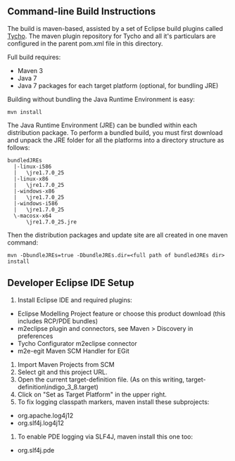 Command-line Build Instructions
-------------------------------
The build is maven-based, assisted by a set of Eclipse build plugins called [Tycho](http://tycho.sonatype.org/).
The maven plugin repository for Tycho and all it's particulars are configured in the parent pom.xml file in this directory.

Full build requires:
 * Maven 3
 * Java 7
 * Java 7 packages for each target platform (optional, for bundling JRE)

Building without bundling the Java Runtime Environment is easy:

    mvn install

The Java Runtime Environment (JRE) can be bundled within each distribution package. To perform a bundled build, you must first download and unpack the JRE folder for all the platforms into a directory structure as follows:

    bundledJREs
      |-linux-i586
      |   \jre1.7.0_25
      |-linux-x86
      |   \jre1.7.0_25
      |-windows-x86
      |   \jre1.7.0_25
      |-windows-i586
      |   \jre1.7.0_25
      \-macosx-x64
          \jre1.7.0_25.jre

Then the distribution packages and update site are all created in one maven command:

    mvn -DbundleJREs=true -DbundleJREs.dir=<full path of bundledJREs dir> install

Developer Eclipse IDE Setup
---------------------------

1. Install Eclipse IDE and required plugins:
 * Eclipse Modelling Project feature or choose this product download (this includes RCP/PDE bundles)
 * m2eclipse plugin and connectors, see Maven > Discovery in preferences
  * Tycho Configurator m2eclipse connector
  * m2e-egit Maven SCM Handler for EGit 
1. Import Maven Projects from SCM
1. Select git and this project URL.
1. Open the current target-definition file. (As on this writing, target-definition\indigo_3_8.target)
1. Click on "Set as Target Platform" in the upper right.
1. To fix logging classpath markers, maven install these subprojects:
 * org.apache.log4j12
 * org.slf4j.log4j12
1. To enable PDE logging via SLF4J, maven install this one too:
 * org.slf4j.pde
